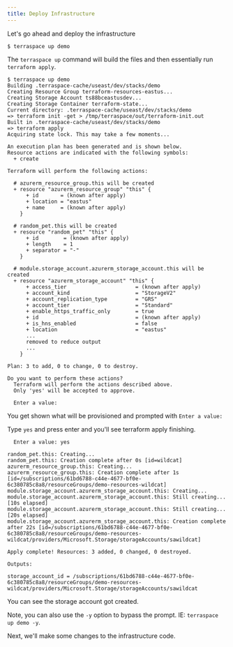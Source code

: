 ```yaml
---
title: Deploy Infrastructure
---
```


Let's go ahead and deploy the infrastructure

    $ terraspace up demo

The `terraspace up` command will build the files and then essentially run `terraform apply`.

    $ terraspace up demo
    Building .terraspace-cache/useast/dev/stacks/demo
    Creating Resource Group terraform-resources-eastus...
    Creating Storage Account ts88bceastusdev...
    Creating Storage Container terraform-state...
    Current directory: .terraspace-cache/useast/dev/stacks/demo
    => terraform init -get > /tmp/terraspace/out/terraform-init.out
    Built in .terraspace-cache/useast/dev/stacks/demo
    => terraform apply
    Acquiring state lock. This may take a few moments...

    An execution plan has been generated and is shown below.
    Resource actions are indicated with the following symbols:
      + create

    Terraform will perform the following actions:

      # azurerm_resource_group.this will be created
      + resource "azurerm_resource_group" "this" {
          + id       = (known after apply)
          + location = "eastus"
          + name     = (known after apply)
        }

      # random_pet.this will be created
      + resource "random_pet" "this" {
          + id        = (known after apply)
          + length    = 1
          + separator = "-"
        }

      # module.storage_account.azurerm_storage_account.this will be created
      + resource "azurerm_storage_account" "this" {
          + access_tier                      = (known after apply)
          + account_kind                     = "StorageV2"
          + account_replication_type         = "GRS"
          + account_tier                     = "Standard"
          + enable_https_traffic_only        = true
          + id                               = (known after apply)
          + is_hns_enabled                   = false
          + location                         = "eastus"
          ...
          removed to reduce output
          ...
        }

    Plan: 3 to add, 0 to change, 0 to destroy.

    Do you want to perform these actions?
      Terraform will perform the actions described above.
      Only 'yes' will be accepted to approve.

      Enter a value:
You get shown what will be provisioned and prompted with `Enter a value:`

Type `yes` and press enter and you'll see terraform apply finishing.

      Enter a value: yes

    random_pet.this: Creating...
    random_pet.this: Creation complete after 0s [id=wildcat]
    azurerm_resource_group.this: Creating...
    azurerm_resource_group.this: Creation complete after 1s [id=/subscriptions/61bd6788-c44e-4677-bf0e-6c380785c8a8/resourceGroups/demo-resources-wildcat]
    module.storage_account.azurerm_storage_account.this: Creating...
    module.storage_account.azurerm_storage_account.this: Still creating... [10s elapsed]
    module.storage_account.azurerm_storage_account.this: Still creating... [20s elapsed]
    module.storage_account.azurerm_storage_account.this: Creation complete after 22s [id=/subscriptions/61bd6788-c44e-4677-bf0e-6c380785c8a8/resourceGroups/demo-resources-wildcat/providers/Microsoft.Storage/storageAccounts/sawildcat]

    Apply complete! Resources: 3 added, 0 changed, 0 destroyed.

    Outputs:

    storage_account_id = /subscriptions/61bd6788-c44e-4677-bf0e-6c380785c8a8/resourceGroups/demo-resources-wildcat/providers/Microsoft.Storage/storageAccounts/sawildcat

You can see the storage account got created.

Note, you can also use the `-y` option to bypass the prompt. IE: `terraspace up demo -y`.

Next, we'll make some changes to the infrastructure code.
